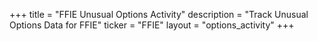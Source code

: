 +++
title = "FFIE Unusual Options Activity"
description = "Track Unusual Options Data for FFIE"
ticker = "FFIE"
layout = "options_activity"
+++

